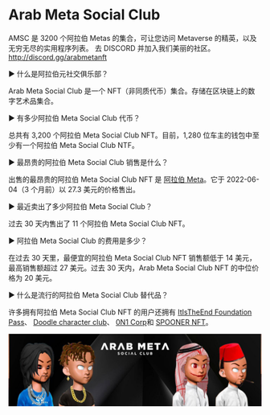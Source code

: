 # Arab Meta Social Club

AMSC 是 3200 个阿拉伯 Metas 的集合，可让您访问 Metaverse 的精英，以及无穷无尽的实用程序列表。 去 DISCORD 并加入我们美丽的社区。 http://discord.gg/arabmetanft

▶ 什么是阿拉伯元社交俱乐部？

Arab Meta Social Club 是一个 NFT（非同质代币）集合。存储在区块链上的数字艺术品集合。

▶ 有多少阿拉伯 Meta Social Club 代币？

总共有 3,200 个阿拉伯 Meta Social Club NFT。目前，1,280 位车主的钱包中至少有一个阿拉伯 Meta Social Club NTF。

▶ 最昂贵的阿拉伯 Meta Social Club 销售是什么？

出售的最昂贵的阿拉伯 Meta Social Club NFT 是 [阿拉伯 Meta](https://www.nft-stats.com/asset/0x259bc3540a68c3747f5af9634fd36c86e37e549a/1371)。它于 2022-06-04（3 个月前）以 27.3 美元的价格售出。

▶ 最近卖出了多少阿拉伯 Meta Social Club？

过去 30 天内售出了 11 个阿拉伯 Meta Social Club NFT。

▶ 阿拉伯 Meta Social Club 的费用是多少？

在过去 30 天里，最便宜的阿拉伯 Meta Social Club NFT 销售额低于 14 美元，最高销售额超过 27 美元。过去 30 天内，Arab Meta Social Club NFT 的中位价格为 20 美元。

▶ 什么是流行的阿拉伯 Meta Social Club 替代品？

许多拥有阿拉伯 Meta Social Club NFT 的用户还拥有 [ItIsTheEnd Foundation Pass](https://www.nft-stats.com/collection/itistheend-foundation-pass)、 [Doodle character club](https://www.nft-stats.com/collection/doodle-character-club)、 [0N1 Corp](https://www.nft-stats.com/collection/0n1-corp)和 [SPOONER NFT](https://www.nft-stats.com/collection/spooner-nft)。

![unnamed](unnamed.jpg)


